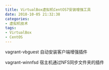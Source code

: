 ```yaml
---
title: VirtualBox虚拟机CentOS7安装增强工具
date: 2018-10-05 21:32:38
categories:
- 虚拟机技术
tags:
- VirtualBox
- CentOS
---
```

vagrant-vbguest
自动安装客户端增强插件

vagrant-winnfsd
宿主机通过NFS同步文件夹的插件
